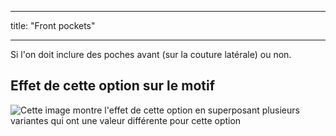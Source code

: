 - - -
title: "Front pockets"
- - -

Si l'on doit inclure des poches avant (sur la couture latérale) ou non.

## Effet de cette option sur le motif

![Cette image montre l'effet de cette option en superposant plusieurs variantes qui ont une valeur différente pour cette option](paco_frontpockets_sample.svg "Effect of this option on the pattern")
